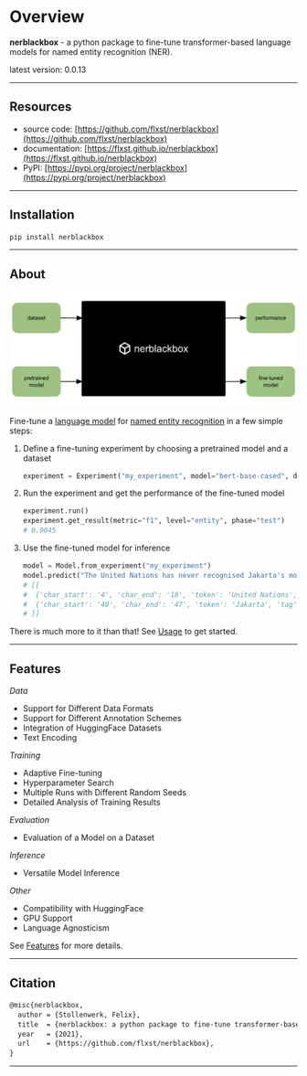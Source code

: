 # Overview

**nerblackbox** - a python package to fine-tune transformer-based language models for named entity recognition (NER).

latest version: 0.0.13

-----------
## Resources

* source code: [https://github.com/flxst/nerblackbox](https://github.com/flxst/nerblackbox)
* documentation: [https://flxst.github.io/nerblackbox](https://flxst.github.io/nerblackbox)
* PyPI: [https://pypi.org/project/nerblackbox](https://pypi.org/project/nerblackbox)

-----------
## Installation

``` bash
pip install nerblackbox
```

-----------
## About

![nerblackbox overview diagram](images/nerblackbox.png)

Fine-tune a [language model](https://huggingface.co/transformers/pretrained_models.html) for
[named entity recognition](https://en.wikipedia.org/wiki/Named-entity_recognition) in a few simple steps:

   1. Define a fine-tuning experiment by choosing a pretrained model and a dataset
       ``` python
       experiment = Experiment("my_experiment", model="bert-base-cased", dataset="conll2003")
       ```
   

   2. Run the experiment and get the performance of the fine-tuned model
       ``` python
       experiment.run()
       experiment.get_result(metric="f1", level="entity", phase="test")
       # 0.9045
       ```

   3. Use the fine-tuned model for inference
       ``` python
       model = Model.from_experiment("my_experiment")
       model.predict("The United Nations has never recognised Jakarta's move.")  
       # [[
       #  {'char_start': '4', 'char_end': '18', 'token': 'United Nations', 'tag': 'ORG'},
       #  {'char_start': '40', 'char_end': '47', 'token': 'Jakarta', 'tag': 'LOC'}
       # ]]
       ```

There is much more to it than that! See [Usage](usage/getting_started) to get started.

-----------
## Features

*Data*

* Support for Different Data Formats
* Support for Different Annotation Schemes
* Integration of HuggingFace Datasets
* Text Encoding

*Training*

* Adaptive Fine-tuning
* Hyperparameter Search
* Multiple Runs with Different Random Seeds
* Detailed Analysis of Training Results

*Evaluation*

* Evaluation of a Model on a Dataset

*Inference*

* Versatile Model Inference

*Other*

* Compatibility with HuggingFace
* GPU Support
* Language Agnosticism

See [Features](features/overview) for more details.


-----------
## Citation

``` tex
@misc{nerblackbox,
  author = {Stollenwerk, Felix},
  title  = {nerblackbox: a python package to fine-tune transformer-based language models for named entity recognition},
  year   = {2021},
  url    = {https://github.com/flxst/nerblackbox},
}
```

-----------